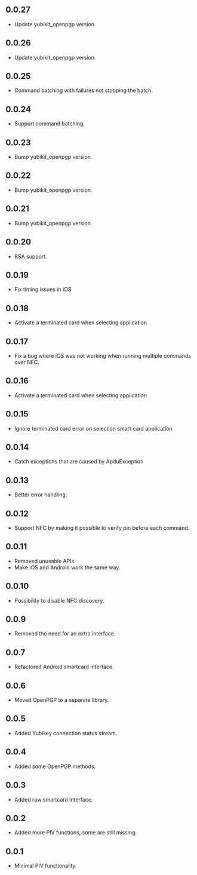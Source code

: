 ## 0.0.27

* Update yubikit_openpgp version.

## 0.0.26

* Update yubikit_openpgp version.

## 0.0.25

* Command batching with failures not stopping the batch.

## 0.0.24

* Support command batching.

## 0.0.23

* Bump yubikit_openpgp version.

## 0.0.22

* Bump yubikit_openpgp version.

## 0.0.21

* Bump yubikit_openpgp version.

## 0.0.20

* RSA support.

## 0.0.19

* Fix timing issues in iOS

## 0.0.18

* Activate a terminated card when selecting application

## 0.0.17

* Fix a bug where iOS was not working when running multiple commands over NFC.

## 0.0.16

* Activate a terminated card when selecting application

## 0.0.15

* Ignore terminated card error on selection smart card application

## 0.0.14

* Catch exceptions that are caused by ApduException

## 0.0.13

* Better error handling.

## 0.0.12

* Support NFC by making it possible to verify pin before each command.

## 0.0.11

* Removed unusable APIs.
* Make iOS and Android work the same way.

## 0.0.10

* Possibility to disable NFC discovery.

## 0.0.9

* Removed the need for an extra interface.

## 0.0.7

* Refactored Android smartcard interface.

## 0.0.6

* Moved OpenPGP to a separate library.

## 0.0.5

* Added Yubikey connection status stream.

## 0.0.4

* Added some OpenPGP methods.

## 0.0.3

* Added raw smartcard interface.

## 0.0.2

* Added more PIV functions, some are still missing.

## 0.0.1

* Minimal PIV functionality.